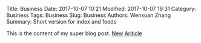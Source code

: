 Title: Business
Date: 2017-10-07 10:21
Modified: 2017-10-07 19:31
Category: Business
Tags: Business
Slug: Business
Authors: Wenxuan Zhang
Summary: Short version for index and feeds

This is the content of my super blog post.
[New Ariticle](/using-pymc-to-analyze-ab-testing-data.html)